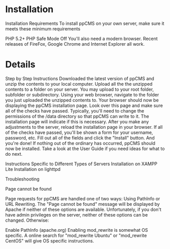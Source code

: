# Installation #

Installation Requirements
To install ppCMS on your own server, make sure it meets these minimum requirements

PHP 5.2+
PHP Safe Mode Off
You'll also need a modern browser. Recent releases of FireFox, Google Chrome and Internet Explorer all work.

# Details #

Step by Step Instructions
Downloaded the latest version of ppCMS and unzip the contents to your local computer.
Upload all the the unzipped contents to a folder on your server. You may upload to your root folder, subfolder or subdirectory.
Using your web browser, navigate to the folder you just uploaded the unzipped contents to.
Your browser should now be displaying the ppCMS installation page. Look over this page and make sure all of the checks have passed.
Typically, you'll need to change the permissions of the /data directory so that ppCMS can write to it. The installation page will indicate if this is necessary.
After you make any adjustments to the server, reload the installation page in your browser.
If all of the checks have passed, you'll be shown a form for your username, password, etc. Fill out all of the fields and click the "Install" button.
And you're done! If nothing out of the ordinary has occurred, ppCMS should now be installed. Take a look at the User Guide if you need ideas for what to do next.


Instructions Specific to Different Types of Servers
Installation on XAMPP Lite
Installation on lighttpd


Troubleshooting


Page cannot be found

Page requests for ppCMS are handled one of two ways: Using PathInfo or URL Rewriting. The "Page cannot be found" message will be displayed by Apache if neither of these options are available. Unfortunately, if you don't have admin privileges on the server, neither of these options can be changed. Otherwise:

Enable PathInfo (apache.org)
Enabling mod\_rewrite is somewhat OS specific. A online search for "mod\_rewrite Ubuntu" or "mod\_rewrite CentOS" will give OS specific instructions.
